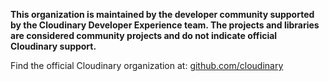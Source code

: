 **This organization is maintained by the developer community supported by the Cloudinary Developer Experience team. The projects and libraries are considered community projects and do not indicate official Cloudinary support.**

Find the official Cloudinary organization at: [github.com/cloudinary](https://github.com/cloudinary)
